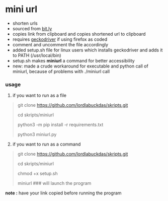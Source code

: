 # mini url

* shorten urls
* sourced from [bit.ly](https://bitly.com)
* copies link from clipboard and copies shortened url to clipboard
* requires [geckodriver](https://github.com/mozilla/geckodriver/releases) if using firefox as coded
* comment and uncomment the file accordingly
* added setup.sh file for linux users which installs geckodriver and adds it to PATH (/usr/local/bin)
* setup.sh makes **miniurl** a command for better accessibility
* new: made a crude workaround for executable and python call of miniurl, because of problems with ./miniurl call

### usage

1. if you want to run as a file

> git clone https://github.com/lordlabuckdas/skripts.git
>
> cd skripts/miniurl
>
> python3 -m pip install -r requirements.txt
>
> python3 miniurl.py

2. if you want to run as a command

> git clone https://github.com/lordlabuckdas/skripts.git
>
> cd skripts/miniurl
>
> chmod +x setup.sh
>
> miniurl ### will launch the program

**note :** have your link copied before running the program
